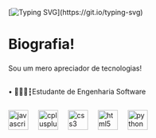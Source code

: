 [![Typing SVG](https://readme-typing-svg.demolab.com?font=Fira+Code&duration=3000&pause=500&color=D537F7&background=44336600&multiline=true&width=435&lines=Hello%2C+developers!+%3E+Pedro+H.+Xavier;Sejam+bem+vindos!)](https://git.io/typing-svg)

<h1 align="left">Biografia!</h1>

###

<p align="left">Sou um mero apreciador de tecnologias!</p>

###

<h2 align="left"><Sobre/></h2>

###

<p align="left">• 👨🏻‍💻┇Estudante de Engenharia Software</p>

###

<h2 align="left"><Linguagens/></h2>

###

<div align="left">
  <img src="https://cdn.jsdelivr.net/gh/devicons/devicon/icons/javascript/javascript-original.svg" height="40" alt="javascript logo"  />
  <img width="12" />
  <img src="https://cdn.jsdelivr.net/gh/devicons/devicon/icons/cplusplus/cplusplus-original.svg" height="40" alt="cplusplus logo"  />
  <img width="12" />
  <img src="https://cdn.jsdelivr.net/gh/devicons/devicon/icons/css3/css3-original.svg" height="40" alt="css3 logo"  />
  <img width="12" />
  <img src="https://cdn.jsdelivr.net/gh/devicons/devicon/icons/html5/html5-original.svg" height="40" alt="html5 logo"  />
  <img width="12" />
  <img src="https://cdn.jsdelivr.net/gh/devicons/devicon/icons/python/python-original.svg" height="40" alt="python logo"  />
</div>

###

